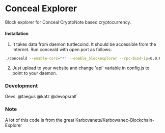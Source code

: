 # Conceal Explorer
Block explorer for Conceal CryptoNote based cryptocurrency.

#### Installation

1) It takes data from daemon turtlecoind. It should be accessible from the Internet. Run conceald with open port as follows:
```bash
./conceald --enable-cors="*" --enable_blockexplorer --rpc-bind-ip=0.0.0.0 --rpc-bind-port=11898
```
2) Just upload to your website and change 'api' variable in config.js to point to your daemon.

### Development
Devs: @taegus @katz @devopsralf

### Note
A lot of this code is from the great Karbovanets/Karbowanec-Blockchain-Explorer
